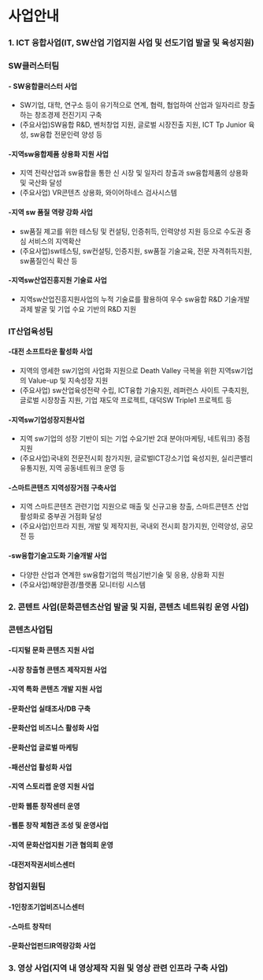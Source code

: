 # 사업안내

### 1. ICT 융합사업(IT, SW산업 기업지원 사업 및 선도기업 발굴 및 육성지원)

### SW클러스터팀

#### - SW융합클러스터 사업 

- SW기업, 대학, 연구소 등이 유기적으로 연계, 협력, 협업하여 산업과 일자리르 창출하는 창조경제 전진기지 구축
- (주요사업)SW융합 R&D, 벤처창업 지원, 글로벌 시장진출 지원, ICT Tp Junior 육성, sw융합 전문인력 양성 등



#### -지역sw융합제품 상용화 지원 사업

- 지역 전략산업과 sw융합을 통한 신 시장 및 일자리 창출과 sw융합제품의 상용화 및 국산화 달성
- (주요사업) VR콘텐츠 상용화, 와이어하네스 검사시스템



#### -지역 sw 품질 역량 강화 사업

- sw품질 제고를 위한 테스팅 및 컨설팅, 인증취득, 인력양성 지원 등으로 수도권 중심 서비스의 지역확산
- (주요사업)sw테스팅, sw컨설팅, 인증지원, sw품질 기술교육, 전문 자격취득지원, sw품질인식 확산 등



#### -지역sw산업진흥지원 기술료 사업

- 지역sw산업진흥지원사업의 누적 기술료를 활용하여 우수 sw융합 R&D 기술개발 과제 발굴 및 기업 수요 기반의 R&D 지원



### IT산업육성팀

#### -대전 소프트타운 활성화 사업

- 지역의 영세한 sw기업의 사업화 지원으로 Death Valley 극복을 위한 지역sw기업의 Value-up 및 지속성장 지원
- (주요사업) sw산업육성전략 수립, ICT융합 기술지원, 레퍼런스 사이트 구축지원, 글로벌 시장창출 지원, 기업 재도약 프로젝트, 대덕SW Triple1 프로젝트 등

#### -지역sw기업성장지원사업

- 지역 sw기업의 성장 기반이 되는 기업 수요기반 2대 분야(마케팅, 네트워크) 중점 지원
- (주요사업)국내외 전문전시회 참가지원, 글로벌ICT강소기업 육성지원, 실리콘밸리 유통지원, 지역 공동네트워크 운영 등

#### -스마트콘텐츠 지역성장거점 구축사업

- 지역 스마트콘텐츠 관련기업 지원으로 매출 및 신규고용 창출, 스마트콘텐츠 산업 활성화로 중부권 거점화 달성
- (주요사업)인프라 지원, 개발 및 제작지원, 국내외 전시회 참가지원, 인력양성, 공모전 등

#### -sw융합기술고도화 기술개발 사업

- 다양한 산업과 연계한 sw융합기업의 핵심기반기술 및 응용, 상용화 지원
- (주요사업)해양환경/플랫폼 모니터링 시스템



### 2. 콘텐트 사업(문화콘텐츠산업 발굴 및 지원, 콘텐츠 네트워킹 운영 사업)

### 콘텐츠사업팀

#### -디지털 문화 콘텐츠 지원 사업

#### -시장 창출형 콘텐츠 제작지원 사업

#### -지역 특화 콘텐츠 개발 지원 사업

#### -문화산업 실태조사/DB 구축

#### -문화산업 비즈니스 활성화 사업

#### -문화산업 글로벌 마케팅

#### -패션산업 활성화 사업

#### -지역 스토리랩 운영 지원 사업

#### -만화 웹툰 창작센터 운영

#### -웹툰 창작 체험관 조성 및 운영사업

#### -지역 문화산업지원 기관 협의회 운영

#### -대전저작권서비스센터



### 창업지원팀

#### -1인창조기업비즈니스센터

#### -스마트 창작터

#### -문화산업펀드IR역량강화 사업

#### 





### 3. 영상 사업(지역 내 영상제작 지원 및 영상 관련 인프라 구축 사업)